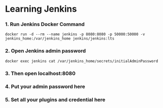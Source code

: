 # Learning Jenkins


### 1. Run Jenkins Docker Command
```
docker run -d --rm --name jenkins -p 8080:8080 -p 50000:50000 -v jenkins_home:/var/jenkins_home jenkins/jenkins:lts
```

### 2. Open Jenkins admin password
```
docker exec jenkins cat /var/jenkins_home/secrets/initialAdminPassword
```

### 3. Then open localhost:8080
### 4. Put your admin password here
### 5. Set all your plugins and credential here

